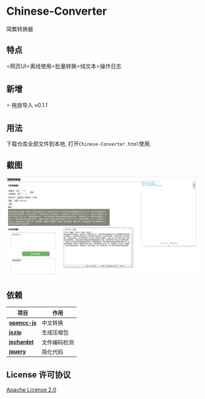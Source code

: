 # Chinese-Converter

简繁转换器

## 特点

⭐网页UI⭐离线使用⭐批量转换⭐纯文本⭐操作日志

## 新增

⭐ 拖放导入 *v0.1.1*

## 用法

下载仓库全部文件到本地, 打开`Chinese-Converter.html`使用.

## 截图

![截图预览](./screenshot.jpg)

## 依赖

|项目|作用|
|-|-|
|[**opencc-js**](https://github.com/nk2028/opencc-js)|中文转换|
|[**jszip**](https://github.com/Stuk/jszip)|生成压缩包|
|[**jschardet**](https://github.com/aadsm/jschardet)|文件编码检测|
|[**jquery**](https://releases.jquery.com/)|简化代码|

## License 许可协议

[Apache License 2.0](https://github.com/echopan/Chinese-Converter?tab=Apache-2.0-1-ov-file#)
